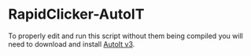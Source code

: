 # RapidClicker-AutoIT
To properly edit and run this script without them being compiled you will need to download and install <a href="https://www.autoitscript.com/site/autoit">AutoIt v3</a>.

